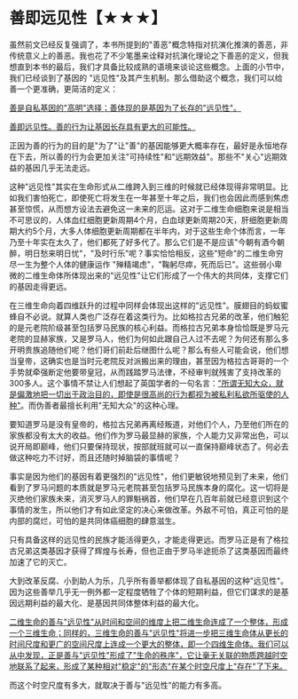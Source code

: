 # 善即远见性【★★★】

虽然前文已经反复强调了，本书所提到的"善恶"概念特指对抗演化推演的善恶，非传统意义上的善恶。我也花了不少笔墨来诠释对抗演化理论之下善恶的定义，但我想直到本书的最后，我们才具备比较成熟的语境来谈论这些概念。上面的小节中，我们已经谈到了基因的
"远见性"及其产生机制。那么借助这个概念，我们可以给善一个更准确，更简洁的定义：

[善是自私基因的"高明"选择；善体现的是基因为了长存的"远见性"。]()

[善即远见性。善的行为让基因长存具有更大的可能性。]()

正因为善的行为的目的是"为了"让"善"的基因能够更大概率存在，最好是永恒地存在下去，所以善的行为会更加关注"可持续性"和"远期效益"。那些不"关心"远期效益的基因几乎无法走远。

这种"远见性"其实在生命形式从二维跨入到三维的时候就已经体现得非常明显。比如我们害怕死亡，即使死亡将发生在一年甚至十年之后，我们也会因此而感到焦虑甚至惊慌，从而想方设法去避免这一未来的厄运。这对于二维生命细胞来说是相当不可思议的，人体血红细胞更新周期4个月，白血球更新周期20天，肝细胞更新周期大约5个月，大多人体细胞更新周期都在半年内，对于这些生命个体而言，一年乃至十年实在太久了，他们都死了好多代了。那么它们是不是应该"今朝有酒今朝醉，明日愁来明日忧"，"及时行乐"呢？事实恰恰相反，这些"短命"的二维生命穷尽一生为整个人体的健康运作
"殚精竭虑"，"鞠躬尽瘁，死而后已"。这些弱小卑微的二维生命体所体现出来的"远见性"让它们形成了一个伟大的共同体，支撑它们的基因走得更远。

在三维生命向着四维跃升的过程中同样会体现出这样的"远见性"。膜翅目的蚂蚁蜜蜂自不必说。就算人类也广泛存在着这类行为。比如格拉古兄弟的改革，他们触犯的是元老院阶级甚至包括罗马民族的核心利益。而格拉古兄弟本身恰恰既是罗马元老院的显赫家族，又是罗马人，他们为何如此跟自己人过不去呢？为何还有那么多开明贵族追随他们呢？他们哥们前赴后继图什么呢？那么有些人可能会说，他们想当皇帝，这确实也是当时元老院反对派搬出来的理由，甚至因为格拉古哥哥的一个手势就牵强断定他要带皇冠，从而践踏罗马法律，不经审判就残害了支持改革的300多人。这个事情不禁让人们想起了英国学者的一句名言：["所谓无知大众，就是偏激地把一切出于政治目的，即使是很高尚的行为都视为被私利私欲所驱使的人种"]()。而伪善者最擅长利用"无知大众"的这种心理。

要知道罗马是没有皇帝的，格拉古兄弟再离经叛道，对他们个人，乃至他们所在的家族都没有太大的收益。他们作为罗马最显赫的家族，个人能力又非常出色，可以说开局即巅峰，他们只要保持现状，按部就班就可以一直保持巅峰状态了。何必去做这种吃力不讨好，而且还随时掉脑袋的事情呢？

事实是因为他们的基因有着更强烈的"远见性"，他们更敏锐地预见到了未来，他们看到了罗马问题的本质就是罗马元老院甚至包括罗马民族本身的腐化。这一切将是灭绝他们家族未来，消灭罗马人的罪魁祸首，他们早在几百年前就已经意识到这个事情的发生，所以他们才有如此坚定的决心来做改革。外敌不可怕，真正可怕的是内部的腐烂，可怕的是共同体癌细胞的肆意滋生。

只有具备这样的远见性的民族才能活得更久，才能走得更远。而罗马正是有了格拉古兄弟这类基因才获得了辉煌与长寿，但也正由于罗马半途扼杀了这类基因而最终加速了它的灭亡。

大到改革反腐、小到助人为乐，几乎所有善举都体现了自私基因的这种"远见性"。因为这些善举几乎无一例外都一定程度牺牲了个体的短期利益，但它们谋求的是基因远期利益的最大化、是基因共同体整体利益的最大化。

[二维生命的善与"远见性"从时间和空间的维度上把二维生命连成了一个整体，形成一个三维生命；同样的，三维生命的善与"远见性"将进一步把三维生命体从更长的时间尺度和更广的空间尺度上连成一个更大的整体，即一个四维生命体。我们可以从中发现，正是善与"远见性"形成了"生命的秩序"，它让毫无关联的物质跨越时空地联系了起来，形成了某种相对"稳定"的"形态"在某个时空尺度上"存在"了下来。]()

而这个时空尺度有多大，就取决于善与"远见性"的能力有多高。

